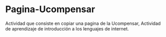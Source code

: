 # Pagina-Ucompensar
Actividad que consiste en copiar una pagina de la Ucompensar, Actividad de aprendizaje de introducción a los lenguajes de internet.
